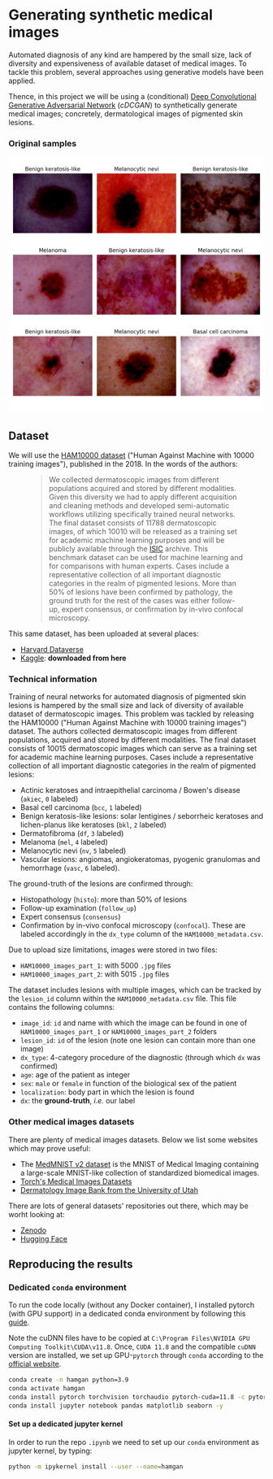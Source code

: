 # Generating synthetic medical images
Automated diagnosis of any kind are hampered by the small size, lack of 
diversity and expensiveness of available dataset of medical images. To tackle
this problem, several approaches using generative models have been applied.

Thence, in this project we will be using a (conditional) [Deep Convolutional 
Generative Adversarial Network](https://arxiv.org/abs/1411.1784) 
(_cDCGAN_) to synthetically generate medical images; concretely, 
dermatological images of pigmented skin lesions.

### Original samples

![Original samples of the HAM10000 dataset](.img/original_samples.png)

## Dataset

We will use the [HAM10000 dataset](https://arxiv.org/abs/1803.10417) 
("Human Against Machine with 10000 training images"), 
published in the 2018. In the words of the authors:
<figure>
    <blockquote>
        <p> We collected dermatoscopic images from different populations 
        acquired and stored by different modalities. Given this diversity 
        we had to apply different acquisition and cleaning methods and 
        developed semi-automatic workflows utilizing specifically trained 
        neural networks. The final dataset consists of 11788 dermatoscopic 
        images, of which 10010 will be released as a training set for 
        academic machine learning purposes and will be publicly available 
        through the <a href=https://challenge.isic-archive.com/landing/2018/>ISIC</a> 
        archive. This benchmark dataset can be used for machine learning and 
        for comparisons with human experts. Cases include a representative 
        collection of all important diagnostic categories in the realm of 
        pigmented lesions. More than 50% of lesions have been confirmed by 
        pathology, the ground truth for the rest of the cases was either 
        follow-up, expert consensus, or confirmation by in-vivo 
        confocal microscopy.</p>
    </blockquote>
</figure>

This same dataset, has been uploaded at several places:
- [Harvard Dataverse](https://dataverse.harvard.edu/dataset.xhtml?persistentId=doi:10.7910/DVN/DBW86T)
- [Kaggle](https://www.kaggle.com/datasets/kmader/skin-cancer-mnist-ham10000/download?datasetVersionNumber=2): **downloaded from here**

### Technical information

Training of neural networks for automated diagnosis of pigmented skin lesions is hampered by the small size and lack of diversity of available dataset of dermatoscopic images. This problem was tackled by releasing the HAM10000 ("Human Against Machine with 10000 training images") dataset. The authors collected dermatoscopic images from different populations, acquired and stored by different modalities. The final dataset consists of 10015 dermatoscopic images which can serve as a training set for academic machine learning purposes. Cases include a representative collection of all important diagnostic categories in the realm of pigmented lesions: 
- Actinic keratoses and intraepithelial carcinoma / Bowen's disease (`akiec`, `0` labeled)
- Basal cell carcinoma (`bcc`, `1` labeled)
- Benign keratosis-like lesions: solar lentigines / seborrheic keratoses and lichen-planus like keratoses (`bkl`, `2` labeled)
- Dermatofibroma (`df`, `3` labeled)
- Melanoma (`mel`, `4` labeled)
- Melanocytic nevi (`nv`, `5` labeled)
- Vascular lesions: angiomas, angiokeratomas, pyogenic granulomas and hemorrhage (`vasc`, `6` labeled).

The ground-truth of the lesions are confirmed through:
- Histopathology (`histo`): more than 50% of lesions
- Follow-up examination (`follow_up`)
- Expert consensus (`consensus`)
- Confirmation by in-vivo confocal microscopy (`confocal`). 
These are labeled accordingly in the `dx_type` column of the `HAM10000_metadata.csv`. 

Due to upload size limitations, images were stored in two files:
- `HAM10000_images_part_1`: with 5000 `.jpg` files
- `HAM10000_images_part_2`: with 5015 `.jpg` files


The dataset includes lesions with multiple images, which can be tracked by the `lesion_id` column within the `HAM10000_metadata.csv` file. This file contains the following columns:
- `image_id`: `id` and name with which the image can be found in one of `HAM10000_images_part_1` or `HAM10000_images_part_2` folders
- `lesion_id`: `id` of the lesion (note one lesion can contain more than one image)
- `dx_type`: 4-category procedure of the diagnostic (through which `dx` was confirmed)
- `age`: age of the patient as integer 
- `sex`: `male` or `female` in function of the biological sex of the patient
- `localization`: body part in which the lesion is found
- `dx`: the **ground-truth**, _i.e._ our label

### Other medical images datasets
There are plenty of medical images datasets. Below we list some websites which may prove useful:
- The [MedMNIST v2 dataset](https://medmnist.com/) is the MNIST of Medical Imaging containing a large-scale MNIST-like collection of standardized biomedical images.
- [Torch's Medical Images Datasets](https://torchio.readthedocs.io/datasets.html)
- [Dermatology Image Bank from the University of Utah](https://library.med.utah.edu/kw/derm/)

There are lots of general datasets' repositories out there, which may be worht looking at:
- [Zenodo](https://zenodo.org/)
- [Hugging Face](https://huggingface.co/docs/datasets/)

## Reproducing the results 

### Dedicated `conda` environment

To run the code locally (without any Docker container), I installed pytorch
(with GPU support) in a dedicated conda environment by following this 
[guide](https://pub.towardsai.net/installing-pytorch-with-cuda-support-on-windows-10-a38b1134535e#98b9).

Note the cuDNN files have to be copied at 
`C:\Program Files\NVIDIA GPU Computing Toolkit\CUDA\v11.8`. Once, `CUDA 11.8` 
and the compatible `cuDNN` version are installed, we set up GPU-`pytorch` 
through `conda` according to the [official website](https://pytorch.org/get-started/locally/#anaconda).

```bash
conda create -n hamgan python=3.9
conda activate hamgan
conda install pytorch torchvision torchaudio pytorch-cuda=11.8 -c pytorch -c nvidia -y
conda install jupyter notebook pandas matplotlib seaborn -y
```

#### Set up a dedicated jupyter kernel

In order to run the repo `.ipynb` we need to set up our `conda` environment
as jupyter kernel, by typing:
```bash
python -m ipykernel install --user --name=hamgan
```
